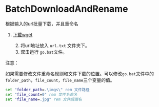 # BatchDownloadAndRename



根据输入的url批量下载，并且重命名



1. [下载wget](https://eternallybored.org/misc/wget/)

	2. 将url地址放入 `url.txt` 文件夹下。
	2. 双击运行 `go.bat`文件。



注意：

如果需要修改文件重命名规则和文件下载的位置。可以修改`go.bat`文件中的 `folder_path`，`file_count`，`file_name`三个变量的值。

```bat
set "folder_path=.\imgs\" rem 文件路径
set "file_count=0" rem 文件名命名
set "file_name=.jpg" rem 文件后缀名
```

